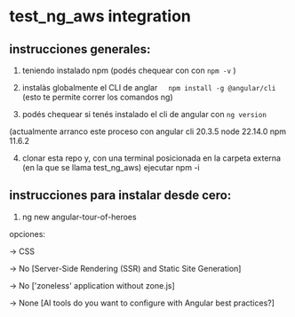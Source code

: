 # test_ng_aws integration

## instrucciones generales: 

1. teniendo instalado npm (podés chequear con con `npm -v` )

2. instalàs globalmente el CLI de anglar     `npm install -g @angular/cli`
(esto te permite correr los comandos ng)

3. podés chequear si tenés instalado el cli de angular con `ng version`

(actualmente arranco este proceso con angular cli 20.3.5 node 22.14.0 npm 11.6.2

4. clonar esta repo y, con una terminal posicionada en la carpeta externa (en la que se llama test_ng_aws) ejecutar npm -i


## instrucciones para instalar desde cero: 

1. ng new angular-tour-of-heroes

opciones:

-> CSS

-> No [Server-Side Rendering (SSR) and Static Site Generation]

-> No ['zoneless' application without zone.js]

-> None [AI tools do you want to configure with Angular best practices?]

